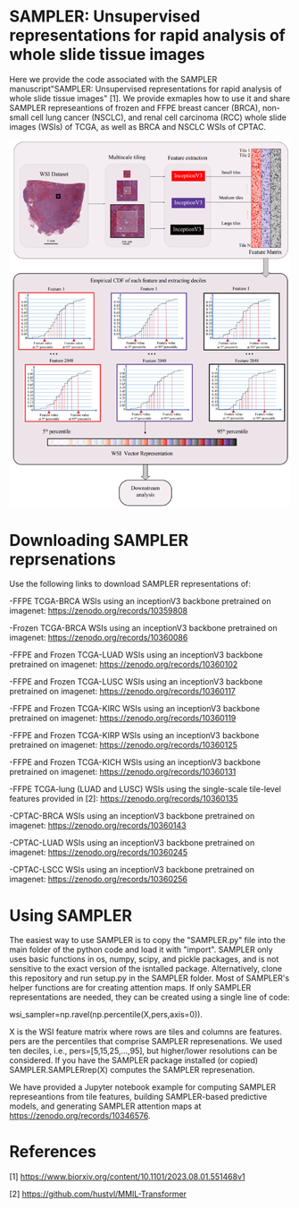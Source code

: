 # SAMPLER: Unsupervised representations for rapid analysis of whole slide tissue images
Here we provide the code associated with the SAMPLER manuscript"SAMPLER: Unsupervised representations for rapid analysis of whole slide tissue images" [1]. We provide exmaples how to use it and share SAMPLER represeantions of frozen and FFPE breast cancer (BRCA), non-small cell lung cancer (NSCLC), and renal cell carcinoma (RCC) whole slide images (WSIs) of TCGA, as well as BRCA and NSCLC WSIs of CPTAC.

![SAMPLER overview](https://github.com/TheJacksonLaboratory/SAMPLER/blob/main/mainfig1.png)

# Downloading SAMPLER reprsenations
Use the following links to download SAMPLER representations of:

-FFPE TCGA-BRCA WSIs using an inceptionV3 backbone pretrained on imagenet: https://zenodo.org/records/10359808

-Frozen TCGA-BRCA WSIs using an inceptionV3 backbone pretrained on imagenet: https://zenodo.org/records/10360086

-FFPE and Frozen TCGA-LUAD WSIs using an inceptionV3 backbone pretrained on imagenet: https://zenodo.org/records/10360102

-FFPE and Frozen TCGA-LUSC WSIs using an inceptionV3 backbone pretrained on imagenet: https://zenodo.org/records/10360117

-FFPE and Frozen TCGA-KIRC WSIs using an inceptionV3 backbone pretrained on imagenet: https://zenodo.org/records/10360119

-FFPE and Frozen TCGA-KIRP WSIs using an inceptionV3 backbone pretrained on imagenet: https://zenodo.org/records/10360125

-FFPE and Frozen TCGA-KICH WSIs using an inceptionV3 backbone pretrained on imagenet: https://zenodo.org/records/10360131

-FFPE TCGA-lung (LUAD and LUSC) WSIs using the single-scale tile-level features provided in [2]: https://zenodo.org/records/10360135

-CPTAC-BRCA WSIs using an inceptionV3 backbone pretrained on imagenet: https://zenodo.org/records/10360143

-CPTAC-LUAD WSIs using an inceptionV3 backbone pretrained on imagenet: https://zenodo.org/records/10360245

-CPTAC-LSCC WSIs using an inceptionV3 backbone pretrained on imagenet: https://zenodo.org/records/10360256



# Using SAMPLER
The easiest way to use SAMPLER is to copy the "SAMPLER.py" file into the main folder of the python code and load it with "import". SAMPLER only uses basic functions in os, numpy, scipy, and pickle packages, and is not sensitive to the exact version of the isntalled package. Alternatively, clone this repository and run setup.py in the SAMPLER folder. Most of SAMPLER's helper functions are for creating attention maps. If only SAMPLER representations are needed, they can be created using a single line of code:

wsi_sampler=np.ravel(np.percentile(X,pers,axis=0)).

X is the WSI feature matrix where rows are tiles and columns are features. pers are the percentiles that comprise SAMPLER represenations. We used ten deciles, i.e., pers=[5,15,25,...,95], but higher/lower resolutions can be considered. If you have the SAMPLER package installed (or copied) SAMPLER.SAMPLERrep(X) computes the SAMPLER represenation.


We have provided a Jupyter notebook example for computing SAMPLER represeantions from tile features, building SAMPLER-based predictive models, and generating SAMPLER attention maps at https://zenodo.org/records/10346576.

# References

[1] https://www.biorxiv.org/content/10.1101/2023.08.01.551468v1

[2] https://github.com/hustvl/MMIL-Transformer

